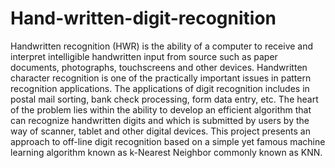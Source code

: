 # Hand-written-digit-recognition

Handwritten recognition (HWR) is the ability of a computer to receive and interpret intelligible handwritten input from source such as paper documents, photographs, touchscreens and other devices. Handwritten character recognition is one of the practically important issues in pattern recognition applications. The applications of digit recognition includes in postal mail sorting, bank check processing, form data entry, etc. The heart of the problem lies within the ability to develop an efficient algorithm that can recognize handwritten digits and which is submitted by users by the way of scanner, tablet and other digital devices. This project presents an approach to off-line digit recognition based on a simple yet famous machine learning algorithm known as k-Nearest Neighbor commonly known as KNN.

